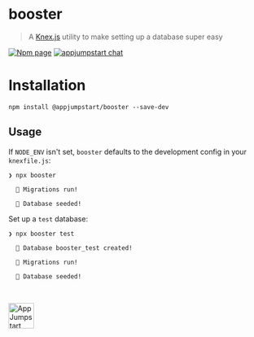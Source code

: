 # booster
> A [Knex.js](https://knexjs.org/) utility to make setting up a database super
> easy

[![Npm page][npm-image]][npm-url]
[![appjumpstart chat][gitter-image]][gitter-url]

# Installation

```console
npm install @appjumpstart/booster --save-dev
```

## Usage

If `NODE_ENV` isn't set, `booster` defaults to the development config in your
`knexfile.js`:

```console
❯ npx booster

  👟 Migrations run!

  🌱 Database seeded!
```

Set up a `test` database:

```console
❯ npx booster test

  🚀 Database booster_test created!

  👟 Migrations run!

  🌱 Database seeded!
```

&nbsp;

<a href="https://github.com/appjumpstart">
  <img
    alt="AppJumpstart"
    src="https://appjumpstart.nyc3.digitaloceanspaces.com/assets/appjumpstart-transparent.png"
    height="50">
</a>

[npm-image]: https://img.shields.io/npm/v/@appjumpstart/booster.svg
[npm-url]: https://www.npmjs.com/package/@appjumpstart/booster
[gitter-image]: https://img.shields.io/gitter/room/appjumpstart/appjumpstart.svg
[gitter-url]: https://gitter.im/appjumpstart
